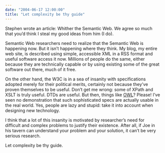 ```yaml
---
date: "2004-06-17 12:00:00"
title: "Let complexity be thy guide"
---
```




Stephen wrote an article: Whither the Semantic Web. We agree so much that you&rsquo;d think I steal my good ideas from him (I do). 

Semantic Web researchers need to realize that the Semantic Web is happening now. But it isn&rsquo;t happening where they think. My blog, my entire web site, is described using simple, accessible XML in a RSS format and useful software access it now. Millions of people do the same, either because they are technically capable or by using existing some of the great software out there, much of it free.

On the other hand, the W3C is in a sea of insanity with specifications adopted merely for their political merits, certainly not because they&rsquo;ve proven themselves to be useful. Don&rsquo;t get me wrong: some of XPath and XSLT is truly useful. DTDs are useful. But then, things like [OWL](http://www.w3.org/TR/owl-features/)? Please! I&rsquo;ve seen no demonstration that such sophisticated specs are actually usable in the real world. Yes, people are lazy and stupid: take it into account when designing new technology.

I think that a lot of this insanity is motivated by researcher&rsquo;s need for difficult and complex problems to justify their existence. After all, if Joe in his tavern can understand your problem and your solution, it can&rsquo;t be very serious research.

Let complexity be thy guide.

